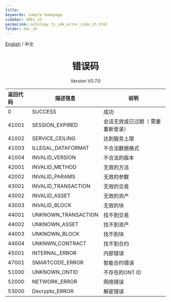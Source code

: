 ```yaml
---
title: 
keywords: sample homepage
sidebar: SDKs_zh
permalink: ontology_ts_sdk_error_code_zh.html
folder: doc_zh
---
```


[English](./ontology_ts_sdk_error_code_en.html) / 中文

<h1 align="center">错误码</h1>
<p align="center" class="version">Version V0.7.0 </p>


| 返回代码 | 描述信息                      | 说明                              |
| :------- | ----------------------------- | --------------------------------- |
| 0        | SUCCESS                       | 成功                              |
| 41001 | SESSION_EXPIRED | 会话无效或已过期（ 需要重新登录） |
| 41002 | SERVICE_CEILING | 达到服务上限 |
| 41003 | ILLEGAL_DATAFORMAT | 不合法数据格式 |
| 41004 | INVALID_VERSION| 不合法的版本 |
| 42001 | INVALID_METHOD | 无效的方法 |
| 42002 | INVALID_PARAMS | 无效的参数 |
| 43001 | INVALID_TRANSACTION | 无效的交易 |
| 43002 | INVALID_ASSET | 无效的资产 |
| 43003 | INVALID_BLOCK | 无效的块 |
| 44001 | UNKNOWN_TRANSACTION | 找不到交易 |
| 44002 | UNKNOWN_ASSET | 找不到资产 |
| 44003 | UNKNOWN_BLOCK | 找不到块 |
| 44004 | UNKNWN_CONTRACT | 找不到合约 |
| 45001 | INTERNAL_ERROR | 内部错误 |
| 47001 | SMARTCODE_ERROR| 智能合约错误 |
| 51000 | UNKNOWN_ONTID  | 不存在的ONT ID |
| 52000 | NETWORK_ERROR  | 网络错误 |
| 53000 | Decrypto_ERROR | 解密错误 |